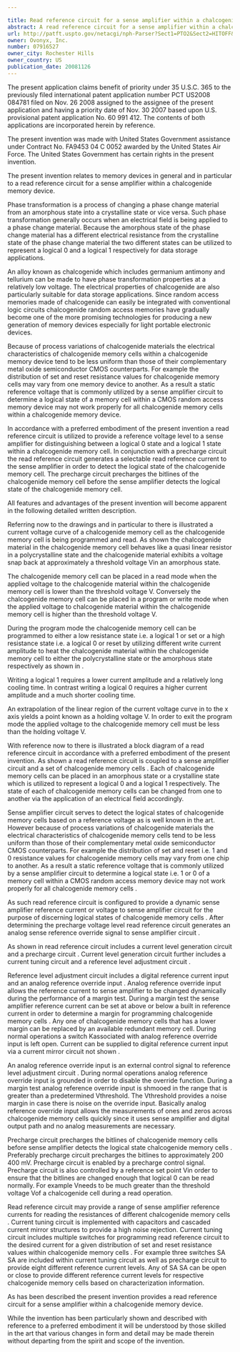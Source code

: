 ```yaml
---

title: Read reference circuit for a sense amplifier within a chalcogenide memory device
abstract: A read reference circuit for a sense amplifier within a chalcogenide memory device is disclosed. The read reference circuit provides a reference voltage level to the sense amplifier for distinguishing between a logical “0” state and a logical “1” state within a chalcogenide memory cell. In conjunction with a precharge circuit, the read reference circuit generates a selectable read reference current to the sense amplifier in order to detect the logical state of the chalcogenide memory cell. The precharge circuit precharges the bitlines of the chalcogenide memory cell before the sense amplifier detects the logical state of the chalcogenide memory cell.
url: http://patft.uspto.gov/netacgi/nph-Parser?Sect1=PTO2&Sect2=HITOFF&p=1&u=%2Fnetahtml%2FPTO%2Fsearch-adv.htm&r=1&f=G&l=50&d=PALL&S1=07916527&OS=07916527&RS=07916527
owner: Ovonyx, Inc.
number: 07916527
owner_city: Rochester Hills
owner_country: US
publication_date: 20081126
---
```

The present application claims benefit of priority under 35 U.S.C. 365 to the previously filed international patent application number PCT US2008 084781 filed on Nov. 26 2008 assigned to the assignee of the present application and having a priority date of Nov. 30 2007 based upon U.S. provisional patent application No. 60 991 412. The contents of both applications are incorporated herein by reference.

The present invention was made with United States Government assistance under Contract No. FA9453 04 C 0052 awarded by the United States Air Force. The United States Government has certain rights in the present invention.

The present invention relates to memory devices in general and in particular to a read reference circuit for a sense amplifier within a chalcogenide memory device.

Phase transformation is a process of changing a phase change material from an amorphous state into a crystalline state or vice versa. Such phase transformation generally occurs when an electrical field is being applied to a phase change material. Because the amorphous state of the phase change material has a different electrical resistance from the crystalline state of the phase change material the two different states can be utilized to represent a logical 0 and a logical 1 respectively for data storage applications.

An alloy known as chalcogenide which includes germanium antimony and tellurium can be made to have phase transformation properties at a relatively low voltage. The electrical properties of chalcogenide are also particularly suitable for data storage applications. Since random access memories made of chalcogenide can easily be integrated with conventional logic circuits chalcogenide random access memories have gradually become one of the more promising technologies for producing a new generation of memory devices especially for light portable electronic devices.

Because of process variations of chalcogenide materials the electrical characteristics of chalcogenide memory cells within a chalcogenide memory device tend to be less uniform than those of their complementary metal oxide semiconductor CMOS counterparts. For example the distribution of set and reset resistance values for chalcogenide memory cells may vary from one memory device to another. As a result a static reference voltage that is commonly utilized by a sense amplifier circuit to determine a logical state of a memory cell within a CMOS random access memory device may not work properly for all chalcogenide memory cells within a chalcogenide memory device.

In accordance with a preferred embodiment of the present invention a read reference circuit is utilized to provide a reference voltage level to a sense amplifier for distinguishing between a logical 0 state and a logical 1 state within a chalcogenide memory cell. In conjunction with a precharge circuit the read reference circuit generates a selectable read reference current to the sense amplifier in order to detect the logical state of the chalcogenide memory cell. The precharge circuit precharges the bitlines of the chalcogenide memory cell before the sense amplifier detects the logical state of the chalcogenide memory cell.

All features and advantages of the present invention will become apparent in the following detailed written description.

Referring now to the drawings and in particular to there is illustrated a current voltage curve of a chalcogenide memory cell as the chalcogenide memory cell is being programmed and read. As shown the chalcogenide material in the chalcogenide memory cell behaves like a quasi linear resistor in a polycrystalline state and the chalcogenide material exhibits a voltage snap back at approximately a threshold voltage Vin an amorphous state.

The chalcogenide memory cell can be placed in a read mode when the applied voltage to the chalcogenide material within the chalcogenide memory cell is lower than the threshold voltage V. Conversely the chalcogenide memory cell can be placed in a program or write mode when the applied voltage to chalcogenide material within the chalcogenide memory cell is higher than the threshold voltage V.

During the program mode the chalcogenide memory cell can be programmed to either a low resistance state i.e. a logical 1 or set or a high resistance state i.e. a logical 0 or reset by utilizing different write current amplitude to heat the chalcogenide material within the chalcogenide memory cell to either the polycrystalline state or the amorphous state respectively as shown in .

Writing a logical 1 requires a lower current amplitude and a relatively long cooling time. In contrast writing a logical 0 requires a higher current amplitude and a much shorter cooling time.

An extrapolation of the linear region of the current voltage curve in to the x axis yields a point known as a holding voltage V. In order to exit the program mode the applied voltage to the chalcogenide memory cell must be less than the holding voltage V.

With reference now to there is illustrated a block diagram of a read reference circuit in accordance with a preferred embodiment of the present invention. As shown a read reference circuit is coupled to a sense amplifier circuit and a set of chalcogenide memory cells . Each of chalcogenide memory cells can be placed in an amorphous state or a crystalline state which is utilized to represent a logical 0 and a logical 1 respectively. The state of each of chalcogenide memory cells can be changed from one to another via the application of an electrical field accordingly.

Sense amplifier circuit serves to detect the logical states of chalcogenide memory cells based on a reference voltage as is well known in the art. However because of process variations of chalcogenide materials the electrical characteristics of chalcogenide memory cells tend to be less uniform than those of their complementary metal oxide semiconductor CMOS counterparts. For example the distribution of set and reset i.e. 1 and 0 resistance values for chalcogenide memory cells may vary from one chip to another. As a result a static reference voltage that is commonly utilized by a sense amplifier circuit to determine a logical state i.e. 1 or 0 of a memory cell within a CMOS random access memory device may not work properly for all chalcogenide memory cells .

As such read reference circuit is configured to provide a dynamic sense amplifier reference current or voltage to sense amplifier circuit for the purpose of discerning logical states of chalcogenide memory cells . After determining the precharge voltage level read reference circuit generates an analog sense reference override signal to sense amplifier circuit .

As shown in read reference circuit includes a current level generation circuit and a precharge circuit . Current level generation circuit further includes a current tuning circuit and a reference level adjustment circuit .

Reference level adjustment circuit includes a digital reference current input and an analog reference override input . Analog reference override input allows the reference current to sense amplifier to be changed dynamically during the performance of a margin test. During a margin test the sense amplifier reference current can be set at above or below a built in reference current in order to determine a margin for programming chalcogenide memory cells . Any one of chalcogenide memory cells that has a lower margin can be replaced by an available redundant memory cell. During normal operations a switch Kassociated with analog reference override input is left open. Current can be supplied to digital reference current input via a current mirror circuit not shown .

An analog reference override input is an external control signal to reference level adjustment circuit . During normal operations analog reference override input is grounded in order to disable the override function. During a margin test analog reference override input is shmooed in the range that is greater than a predetermined Vthreshold. The Vthreshold provides a noise margin in case there is noise on the override input. Basically analog reference override input allows the measurements of ones and zeros across chalcogenide memory cells quickly since it uses sense amplifier and digital output path and no analog measurements are necessary.

Precharge circuit precharges the bitlines of chalcogenide memory cells before sense amplifier detects the logical state chalcogenide memory cells . Preferably precharge circuit precharges the bitlines to approximately 200 400 mV. Precharge circuit is enabled by a precharge control signal. Precharge circuit is also controlled by a reference set point Vin order to ensure that the bitlines are changed enough that logical 0 can be read normally. For example Vneeds to be much greater than the threshold voltage Vof a chalcogenide cell during a read operation.

Read reference circuit may provide a range of sense amplifier reference currents for reading the resistances of different chalcogenide memory cells . Current tuning circuit is implemented with capacitors and cascaded current mirror structures to provide a high noise rejection. Current tuning circuit includes multiple switches for programming read reference circuit to the desired current for a given distribution of set and reset resistance values within chalcogenide memory cells . For example three switches SA SA are included within current tuning circuit as well as precharge circuit to provide eight different reference current levels. Any of SA SA can be open or close to provide different reference current levels for respective chalcogenide memory cells based on characterization information.

As has been described the present invention provides a read reference circuit for a sense amplifier within a chalcogenide memory device.

While the invention has been particularly shown and described with reference to a preferred embodiment it will be understood by those skilled in the art that various changes in form and detail may be made therein without departing from the spirit and scope of the invention.

